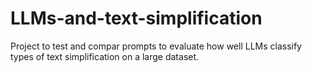 # LLMs-and-text-simplification
Project to test and compar prompts to evaluate how well LLMs classify types of text simplification on a large dataset.
